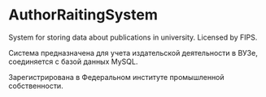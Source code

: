 # AuthorRaitingSystem
System for storing data about publications in university. Licensed by FIPS.

Система предназначена для учета издательской деятельности в ВУЗе, соединяется с базой данных MySQL. 

Зарегистрирована в Федеральном институте промышленной собственности.
